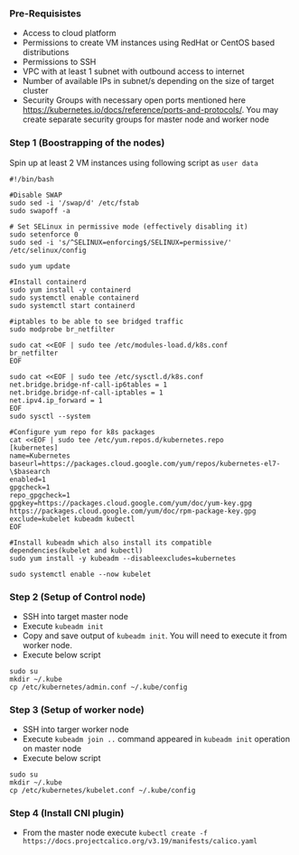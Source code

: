 ### Pre-Requisistes

- Access to cloud platform
- Permissions to create VM instances using RedHat or CentOS based distributions
- Permissions to SSH
- VPC with at least 1 subnet with outbound access to internet
- Number of available IPs in subnet/s depending on the size of target cluster
- Security Groups with necessary open ports mentioned here 
  https://kubernetes.io/docs/reference/ports-and-protocols/. You may create separate security groups for
  master node and worker node
  

### Step 1 (Boostrapping of the nodes)

Spin up at least 2 VM instances using following script as `user data`  

```shell script
#!/bin/bash

#Disable SWAP
sudo sed -i '/swap/d' /etc/fstab
sudo swapoff -a

# Set SELinux in permissive mode (effectively disabling it)
sudo setenforce 0
sudo sed -i 's/^SELINUX=enforcing$/SELINUX=permissive/' /etc/selinux/config

sudo yum update

#Install containerd
sudo yum install -y containerd
sudo systemctl enable containerd
sudo systemctl start containerd

#iptables to be able to see bridged traffic
sudo modprobe br_netfilter

sudo cat <<EOF | sudo tee /etc/modules-load.d/k8s.conf
br_netfilter
EOF

sudo cat <<EOF | sudo tee /etc/sysctl.d/k8s.conf
net.bridge.bridge-nf-call-ip6tables = 1
net.bridge.bridge-nf-call-iptables = 1
net.ipv4.ip_forward = 1
EOF
sudo sysctl --system

#Configure yum repo for k8s packages
cat <<EOF | sudo tee /etc/yum.repos.d/kubernetes.repo
[kubernetes]
name=Kubernetes
baseurl=https://packages.cloud.google.com/yum/repos/kubernetes-el7-\$basearch
enabled=1
gpgcheck=1
repo_gpgcheck=1
gpgkey=https://packages.cloud.google.com/yum/doc/yum-key.gpg https://packages.cloud.google.com/yum/doc/rpm-package-key.gpg
exclude=kubelet kubeadm kubectl
EOF

#Install kubeadm which also install its compatible dependencies(kubelet and kubectl)
sudo yum install -y kubeadm --disableexcludes=kubernetes

sudo systemctl enable --now kubelet

```

### Step 2 (Setup of Control node)

- SSH into target master node
- Execute `kubeadm init`
- Copy and save output of `kubeadm init`. You will need to execute it from worker node.
- Execute below script
```shell script
sudo su
mkdir ~/.kube
cp /etc/kubernetes/admin.conf ~/.kube/config
```

### Step 3 (Setup of worker node)

- SSH into targer worker node
- Execute `kubeadm join ..` command appeared in `kubeadm init` operation on master node
- Execute below script
```shell script
sudo su
mkdir ~/.kube
cp /etc/kubernetes/kubelet.conf ~/.kube/config
```

### Step 4 (Install CNI plugin)

- From the master node execute 
`kubectl create -f https://docs.projectcalico.org/v3.19/manifests/calico.yaml`